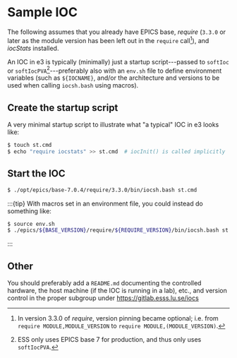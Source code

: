 # Sample IOC

The following assumes that you already have EPICS base, *require* (`3.3.0` or later as the module version has been left out in the `require` call[^require]), and *iocStats* installed.

An IOC in e3 is typically (minimally) just a startup script---passed to `softIoc` or `softIocPVA`[^epics7]---preferably also with an `env.sh` file to define environment variables (such as `${IOCNAME}`, and/or the architecture and versions to be used when calling `iocsh.bash` using macros).

## Create the startup script

A very minimal startup script to illustrate what "a typical" IOC in e3 looks like:

```bash
$ touch st.cmd
$ echo "require iocstats" >> st.cmd  # iocInit() is called implicitly
```

## Start the IOC

```bash
$ ./opt/epics/base-7.0.4/require/3.3.0/bin/iocsh.bash st.cmd
```

:::{tip}
With macros set in an environment file, you could instead do something like:

```bash
$ source env.sh
$ ./epics/${BASE_VERSION}/require/${REQUIRE_VERSION}/bin/iocsh.bash st.cmd
```
:::

## Other

You should preferably add a `README.md` documenting the controlled hardware, the host machine (if the IOC is running in a lab), etc., and version control in the proper subgroup under <https://gitlab.esss.lu.se/iocs>


[^require]: In version 3.3.0 of *require*, version pinning became optional; i.e. from `require MODULE,MODULE_VERSION` to `require MODULE,(MODULE_VERSION)`.

[^epics7]: ESS only uses EPICS base 7 for production, and thus only uses `softIocPVA`.
